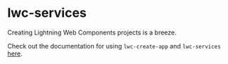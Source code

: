 # lwc-services

Creating Lightning Web Components projects is a breeze.

Check out the documentation for using `lwc-create-app` and `lwc-services` [here](https://github.com/muenzpraeger/lwc-create-app).
